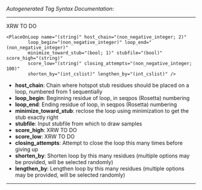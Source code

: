 _Autogenerated Tag Syntax Documentation:_

---
XRW TO DO

```
<PlaceOnLoop name="(string)" host_chain="(non_negative_integer; 2)"
        loop_begin="(non_negative_integer)" loop_end="(non_negative_integer)"
        minimize_toward_stub="(bool; 1)" stubfile="(bool)" score_high="(string)"
        score_low="(string)" closing_attempts="(non_negative_integer; 100)"
        shorten_by="(int_cslist)" lengthen_by="(int_cslist)" />
```

-   **host_chain**: Chain where hotspot stub residues should be placed on a loop, numbered from 1 sequentially
-   **loop_begin**: Beginning residue of loop, in seqpos (Rosetta) numbering
-   **loop_end**: Ending residue of loop, in seqpos (Rosetta) numbering
-   **minimize_toward_stub**: reclose the loop using minimization to get the stub exactly right
-   **stubfile**: Input stubfile from which to draw samples
-   **score_high**: XRW TO DO
-   **score_low**: XRW TO DO
-   **closing_attempts**: Attempt to close the loop this many times before giving up
-   **shorten_by**: Shorten loop by this many residues (multiple options may be provided, will be selected randomly)
-   **lengthen_by**: Lengthen loop by this many residues (multiple options may be provided, will be selected randomly)

---
